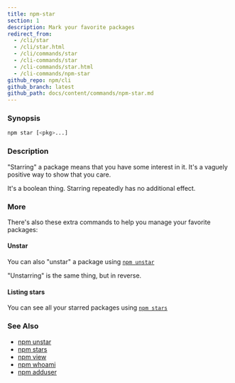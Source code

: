 ```yaml
---
title: npm-star
section: 1
description: Mark your favorite packages
redirect_from:
  - /cli/star
  - /cli/star.html
  - /cli/commands/star
  - /cli-commands/star
  - /cli-commands/star.html
  - /cli-commands/npm-star
github_repo: npm/cli
github_branch: latest
github_path: docs/content/commands/npm-star.md
---
```


### Synopsis

```bash
npm star [<pkg>...]
```

### Description

"Starring" a package means that you have some interest in it.  It's
a vaguely positive way to show that you care.

It's a boolean thing. Starring repeatedly has no additional effect.

### More

There's also these extra commands to help you manage your favorite packages:

#### Unstar

You can also "unstar" a package using [`npm unstar`](/cli/v7/commands/npm-unstar)

"Unstarring" is the same thing, but in reverse.

#### Listing stars

You can see all your starred packages using [`npm stars`](/cli/v7/commands/npm-stars)

### See Also

* [npm unstar](/cli/v7/commands/npm-unstar)
* [npm stars](/cli/v7/commands/npm-stars)
* [npm view](/cli/v7/commands/npm-view)
* [npm whoami](/cli/v7/commands/npm-whoami)
* [npm adduser](/cli/v7/commands/npm-adduser)
